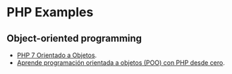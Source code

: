 # PHP Examples

## Object-oriented programming

- [PHP 7 Orientado a Objetos](https://tutorialphp.net/php-7-orientado-a-objetos/).
- [Aprende programación orientada a objetos (POO) con PHP desde cero](https://styde.net/aprende-programacion-orientada-a-objetos-poo-con-php/).

